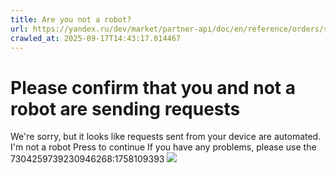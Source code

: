 ```yaml
---
title: Are you not a robot?
url: https://yandex.ru/dev/market/partner-api/doc/en/reference/orders/setReturnDecision
crawled_at: 2025-09-17T14:43:17.014467
---
```


# Please confirm that you and not a robot are sending requests
We're sorry, but it looks like requests sent from your device are automated. 
I'm not a robot Press to continue
If you have any problems, please use the 
7304259739230946268:1758109393
![](https://adfstat.yandex.ru/captcha?req_id=1758109393463155-18048156993835046375-balancer-l7leveler-kubr-yp-sas-115-BAL&unique_key=7304259739230946268)
